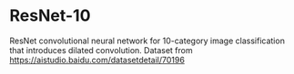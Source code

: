 # ResNet-10
ResNet convolutional neural network for 10-category image classification that introduces dilated convolution.
Dataset from https://aistudio.baidu.com/datasetdetail/70196
